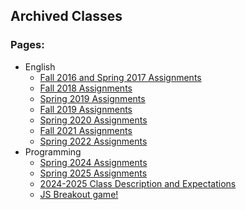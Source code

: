 Archived Classes
---
### Pages:
* English
    * [Fall 2016 and Spring 2017 Assignments](https://equipenglish.wordpress.com/texts-and-assignments-2016/)
    * [Fall 2018 Assignments](2018-2019/assignments-archive.md)
    * [Spring 2019 Assignments](2018-2019/assignments.md)
    * [Fall 2019 Assignments](2019-2020/fall-assignments.md)
    * [Spring 2020 Assignments](2019-2020/spring-assignments.md)
    * [Fall 2021 Assignments](2021-2022/fall_assignments.md)
    * [Spring 2022 Assignments](2021-2022/spring_assignments.md)
* Programming
    * [Spring 2024 Assignments](2024-2025/assignments_fall_2024.md)
    * [Spring 2025 Assignments](2024-2025/assignments.md)
    * [2024-2025 Class Description and Expectations](2024-2025/expectations.md)
    * [JS Breakout game!](js_breakout.html)
